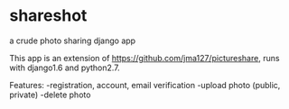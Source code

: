 shareshot
=========

a crude photo sharing django app 

This app is an extension of https://github.com/jma127/pictureshare, runs with django1.6 and python2.7.

Features:
-registration, account, email verification
-upload photo (public, private)
-delete photo
